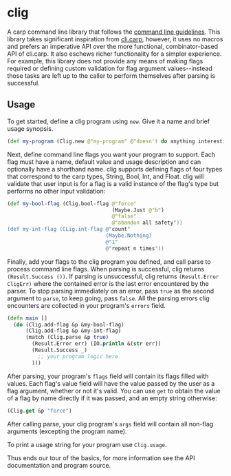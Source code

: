 # clig

A carp command line library that follows the [command line
guidelines](https://clig.dev). This library takes significant inspiration from
[cli.carp](https://github.com/carpentry-org/cli.carp), however, it uses no
macros and prefers an imperative API over the more functional, combinator-based
API of cli.carp. It also eschews richer functionality for a simpler experience.
For example, this library does not provide any means of making flags required or
defining custom validation for flag argument values--instead those tasks are
left up to the caller to perform themselves after parsing is successful. 

## Usage

To get started, define a clig program using `new`. Give it a name and brief
usage synopsis.

```clojure
(def my-program (Clig.new @"my-program" @"doesn't do anything interesting"))
```

Next, define command line flags you want your program to support. Each flag must
have a name, default value and usage description and can optionally have a
shorthand name. clig supports defining flags of four types that correspond to
the carp types, String, Bool, Int, and Float. clig will validate that user input
is for a flag is a valid instance of the flag's type but performs no other input
validation:

```clojure
(def my-bool-flag (Clig.bool-flag @"force" 
                                  (Maybe.Just @"b") 
                                  @"false" 
                                  @"abandon all safety"))
(def my-int-flag (CLig.int-flag @"count" 
                                (Maybe.Nothing) 
                                @"1" 
                                @"repeat n times"))
```

Finally, add your flags to the clig program you defined, and call parse to
process command line flags. When parsing is successful, clig returns
`(Result.Success ())`. If parsing is unsuccessful, clig returns `(Result.Error
CligErr)` where the contained error is the last error encountered by the parser.
To stop parsing immediately on an error, pass `true` as the second argument to
`parse`, to keep going, pass `false`. All the parsing errors clig encounters are
collected in your program's `errors` field.

```clojure
(defn main []
  (do (Clig.add-flag &p &my-bool-flag)
      (Clig.add-flag &p &my-int-flag)
      (match (Clig.parse &p true)
        (Result.Error err) (IO.println &(str err))
        (Result.Success _)
          ;; your program logic here  
        )))
```

After parsing, your program's `flags` field will contain its flags filled with
values. Each flag's value field will have the value passed by the user as a flag
argument, whether  or not it's valid. You can use `get` to obtain the value of a
flag by name directly if it was passed, and an empty string otherwise:

```clojure
(Clig.get &p "force")
```

After calling parse, your clig program's `args` field will contain all non-flag
arguments (excepting the program name). 

To print a usage string for your program use `Clig.usage`.

Thus ends our tour of the basics, for more information see the API documentation
and program source.
